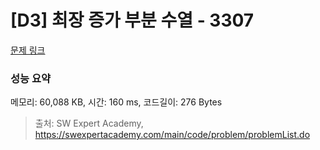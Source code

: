 # [D3] 최장 증가 부분 수열 - 3307 

[문제 링크](https://swexpertacademy.com/main/code/problem/problemDetail.do?contestProbId=AWBOKg-a6l0DFAWr) 

### 성능 요약

메모리: 60,088 KB, 시간: 160 ms, 코드길이: 276 Bytes



> 출처: SW Expert Academy, https://swexpertacademy.com/main/code/problem/problemList.do